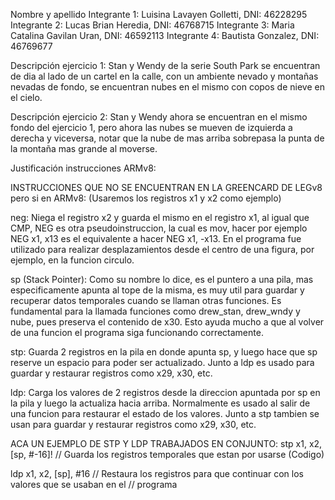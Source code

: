Nombre y apellido 
Integrante 1: Luisina Lavayen Golletti, DNI: 46228295
Integrante 2: Lucas Brian Heredia, DNI: 46768715
Integrante 3: Maria Catalina Gavilan Uran, DNI: 46592113
Integrante 4: Bautista Gonzalez, DNI: 46769677 


Descripción ejercicio 1: 
Stan y Wendy de la serie South Park se encuentran de dia al lado de un cartel en la calle, con un ambiente nevado y montañas nevadas de fondo, se encuentran nubes en el mismo con copos de nieve en el cielo. 

Descripción ejercicio 2:
Stan y Wendy ahora se encuentran en el mismo fondo del ejercicio 1, pero ahora las nubes se mueven de izquierda a derecha y viceversa, notar que la nube de mas arriba sobrepasa la punta de la montaña mas grande al moverse. 

Justificación instrucciones ARMv8:

INSTRUCCIONES QUE NO SE ENCUENTRAN EN LA GREENCARD DE LEGv8 pero si en ARMv8: 
(Usaremos los registros x1 y x2 como ejemplo)   

neg: Niega el registro x2 y guarda el mismo en el registro x1, al igual que CMP, NEG es otra pseudoinstruccion, la cual es mov, hacer por ejemplo NEG x1, x13 es el equivalente a hacer NEG x1, -x13. 
En el programa fue utilizado para realizar desplazamientos desde el centro de una figura, por ejemplo, en la funcion circulo.

sp (Stack Pointer): Como su nombre lo dice, es el puntero a una pila, mas especificamente apunta al tope de la misma, es muy util para guardar y recuperar datos temporales cuando se llaman otras funciones. Es fundamental para la llamada funciones como drew_stan, drew_wndy y nube, pues preserva el contenido de x30. Esto ayuda mucho a que al volver de una funcion el programa siga funcionando correctamente.

stp: Guarda 2 registros en la pila en donde apunta sp, y luego hace que sp reserve un espacio para poder ser actualizado. Junto a ldp es usado para guardar y restaurar registros como x29, x30, etc. 

ldp: Carga los valores de 2 registros desde la direccion apuntada por sp en la pila y luego la actualiza hacia arriba. Normalmente es usado al salir de una funcion para restaurar el estado de los valores. Junto a stp tambien se usan para guardar y restaurar registros como x29, x30, etc. 

ACA UN EJEMPLO DE STP Y LDP TRABAJADOS EN CONJUNTO:
stp x1, x2, [sp, #-16]!   // Guarda los registros temporales que estan por usarse  (Codigo) 
   
ldp x1, x2, [sp], #16     // Restaura los registros para que continuar con los valores que se usaban en el 
                          // programa 
